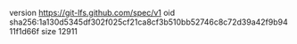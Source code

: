 version https://git-lfs.github.com/spec/v1
oid sha256:1a130d5345df302f025cf21ca8cf3b510bb52746c8c72d39a42f9b9411f1d66f
size 12911
